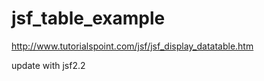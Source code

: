 # jsf_table_example

http://www.tutorialspoint.com/jsf/jsf_display_datatable.htm

update with jsf2.2
